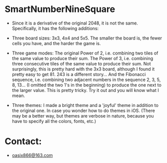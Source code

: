 # SmartNumberNineSquare

- Since it is a derivative of the original 2048, it is not the same. Specifically, it has the following additions:

- Three board sizes: 3x3, 4x4 and 5x5. The smaller the board is, the fewer cells you have, and the harder the game is.

- Three game modes: The original Power of 2, i.e. combining two tiles of the same value to produce their sum. The Power of 3, i.e. combining three consecutive tiles of the same value to produce their sum. Not surprisingly, this is pretty hard with the 3x3 board, although I found it pretty easy to get 81. 243 is a different story... And the Fibonacci sequence, i.e. combining two adjacent numbers in the sequence 2, 3, 5, 8, 13... (I omitted the two 1's in the beginning) to produce the one next to the larger value. This is pretty tricky. Try it out and you will know what I mean.

- Three themes: I made a bright theme and a 'joyful' theme in addition to the original one. In case you wonder how to do themes in iOS. (There may be a better way, but themes are verbose in nature, because you have to specify all the colors, fonts, etc.)

# Contact:
- oasix866@163.com
